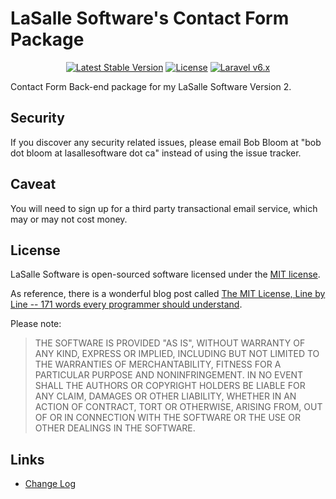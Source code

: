 # LaSalle Software's Contact Form Package

<p align="center">
<a href="https://packagist.org/packages/lasallesoftware/lsv2-contactformbackend-pkg"><img src="https://poser.pugx.org/lasallesoftware/lsv2-contactformbackend-pkg/v/stable.svg" alt="Latest Stable Version"></a>
<a href="https://packagist.org/packages/lasallesoftware/lsv2-contactformbackend-pkg"><img src="https://poser.pugx.org/lasallesoftware/lsv2-contactformbackend-pkg/license.svg" alt="License"></a>
<a href="https://laravel.com/"><img src="https://img.shields.io/badge/Laravel-v6-brightgreen.svg?style=flat-square" alt="Laravel v6.x"></a> 
</p>

Contact Form Back-end package for my LaSalle Software Version 2.

## Security

If you discover any security related issues, please email Bob Bloom at "bob dot bloom at lasallesoftware dot ca" instead of using the issue tracker.

## Caveat

You will need to sign up for a third party transactional email service, which may or may not cost money. 

## License

LaSalle Software is open-sourced software licensed under the [MIT license](https://opensource.org/licenses/MIT).

As reference, there is a wonderful blog post called [The MIT License, Line by Line -- 171 words every programmer should understand](https://writing.kemitchell.com/2016/09/21/MIT-License-Line-by-Line.html).

Please note:
>THE SOFTWARE IS PROVIDED "AS IS", WITHOUT WARRANTY OF ANY KIND, EXPRESS OR IMPLIED, INCLUDING BUT NOT LIMITED TO THE WARRANTIES OF MERCHANTABILITY, FITNESS FOR A PARTICULAR PURPOSE AND NONINFRINGEMENT. IN NO EVENT SHALL THE AUTHORS OR COPYRIGHT HOLDERS BE LIABLE FOR ANY CLAIM, DAMAGES OR OTHER LIABILITY, WHETHER IN AN ACTION OF CONTRACT, TORT OR OTHERWISE, ARISING FROM, OUT OF OR IN CONNECTION WITH THE SOFTWARE OR THE USE OR OTHER DEALINGS IN THE SOFTWARE.
>
## Links

* [Change Log](CHANGELOG.md)

